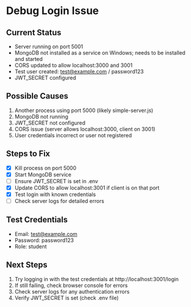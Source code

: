 # Debug Login Issue

## Current Status
- Server running on port 5001
- MongoDB not installed as a service on Windows; needs to be installed and started
- CORS updated to allow localhost:3000 and 3001
- Test user created: test@example.com / password123
- JWT_SECRET configured

## Possible Causes
1. Another process using port 5000 (likely simple-server.js)
2. MongoDB not running
3. JWT_SECRET not configured
4. CORS issue (server allows localhost:3000, client on 3001)
5. User credentials incorrect or user not registered

## Steps to Fix
- [x] Kill process on port 5000
- [x] Start MongoDB service
- [ ] Ensure JWT_SECRET is set in .env
- [x] Update CORS to allow localhost:3001 if client is on that port
- [x] Test login with known credentials
- [ ] Check server logs for detailed errors

## Test Credentials
- Email: test@example.com
- Password: password123
- Role: student

## Next Steps
1. Try logging in with the test credentials at http://localhost:3001/login
2. If still failing, check browser console for errors
3. Check server logs for any authentication errors
4. Verify JWT_SECRET is set (check .env file)

